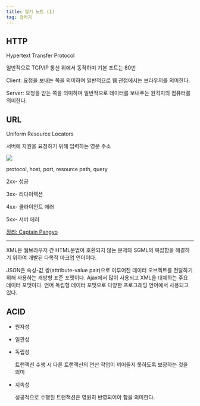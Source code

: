 ```yaml
---
title: 암기 노트 (1)
tag: 정처기
---
```




## HTTP

Hypertext Transfer Protocol

일반적으로 TCP/IP 통신 위에서 동작하며 기본 포트는 80번

Client: 요청을 보내는 쪽을 의미하며 일반적으로 웹 관점에서는 브라우저를 의미한다. 

Server: 요청을 받는 쪽을 의미하며 일반적으로 데이터를 보내주는 원격지의 컴퓨터를 의미한다.



## URL

Uniform Resource Locators

서버에 자원을 요청하기 위해 입력하는 영문 주소

![](https://joshua1988.github.io/images/posts/web/http/url-structure.png)

protocol, host, port, resource path, query

2xx- 성공

3xx- 리다이렉션

4xx- 클라이언트 에러

5xx- 서버 에러

[정리: Captain Pangyo](https://joshua1988.github.io/web-development/http-part1/)

---

XML은 웹브라우저 간 HTML문법이 호환되지 않는 문제와 SGML의 복잡함을 해결하기 위하여 개발된 다목적 마크업 언어이다.

JSON은 속성-값 쌍(attribute-value pair)으로 이루어진 데이터 오브젝트를 전달하기 위해 사용하는 개방형 표준 포맷이다. Ajax에서 많이 사용되고 XML을 대체하는 주요 데이터 포맷이다. 언어 독립형 데이터 포맷으로 다양한 프로그래밍 언어에서 사용되고 있다.

## ACID

- 원자성

- 일관성

- 독립성

  트랜잭션 수행 시 다른 트랜잭션의 연산 작업이 끼어들지 못하도록 보장하는 것을 의미

- 지속성

  성공적으로 수행된 트랜잭션은 영원히 반영되어야 함을 의미한다.

